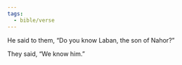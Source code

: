 ```yaml
---
tags:
  - bible/verse
---
```

He said to them, “Do you know Laban, the son of Nahor?”

They said, “We know him.”